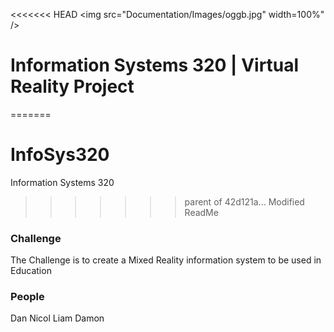 <<<<<<< HEAD
<img src="Documentation/Images/oggb.jpg" width=100%" />

# Information Systems 320 | Virtual Reality Project
=======
# InfoSys320
Information Systems 320 
>>>>>>> parent of 42d121a... Modified ReadMe

### Challenge
The Challenge is to create a Mixed Reality information system to be used in Education


### People
Dan 
Nicol
Liam
Damon
